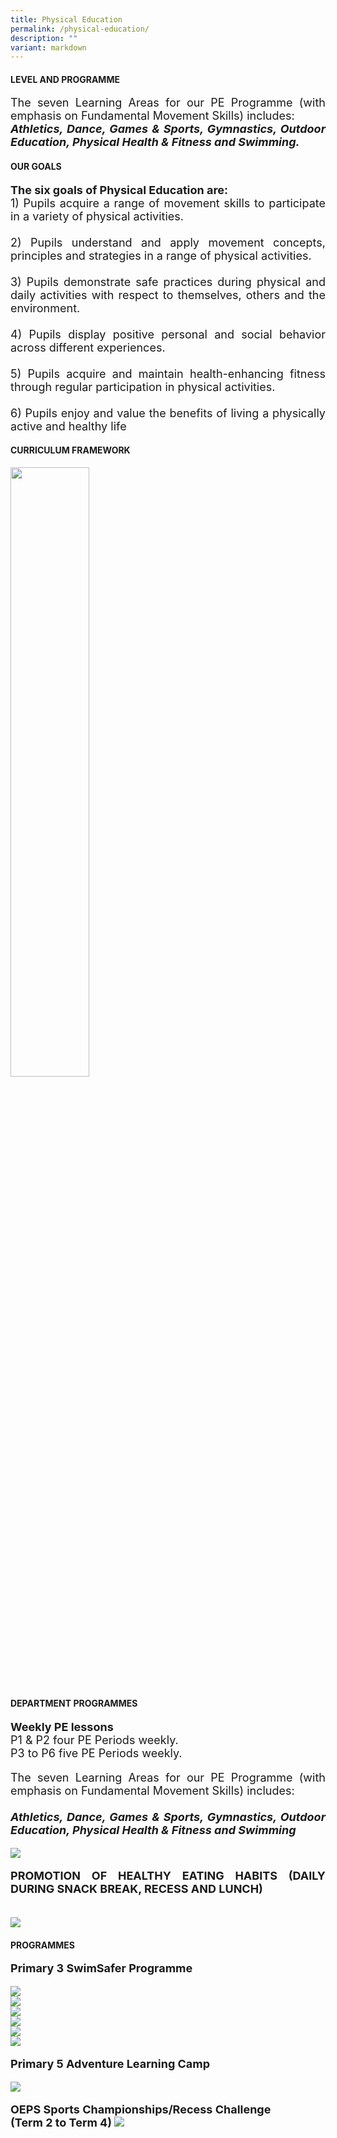 ```yaml
---
title: Physical Education
permalink: /physical-education/
description: ""
variant: markdown
---
```

<h4><strong>LEVEL AND PROGRAMME</strong></h4>
<p style="font-size:18px" align="justify">The seven Learning Areas for our PE Programme (with emphasis on Fundamental Movement Skills) includes:<br><b><i>Athletics, Dance, Games &amp; Sports, Gymnastics, Outdoor Education, Physical Health &amp; Fitness and Swimming.</i></b></p>


<h4><b>OUR GOALS</b></h4>
<p style="font-size:18px" align="justify"><strong>The six goals of Physical Education are:<br></strong>1) Pupils acquire a range of movement skills to participate in a variety of physical activities.<br><br>2) Pupils understand and apply movement concepts, principles and strategies in a range of physical activities.<br><br>3) Pupils demonstrate safe practices during physical and daily activities with respect to themselves, others and the environment.<br><br>4) Pupils display positive personal and social behavior across different experiences.<br><br>5) Pupils acquire and maintain health-enhancing fitness through regular participation in physical activities.<br><br> 6) Pupils enjoy and value the benefits of living a physically active and healthy life</p>
<h4><strong>CURRICULUM FRAMEWORK</strong></h4>
<img style="width: 50%;" src="/images/pe1.png">


<h4><strong>DEPARTMENT PROGRAMMES</strong></h4>

<p style="font-size:18px" align="justify"><strong>Weekly PE lessons<br></strong>P1 &amp; P2 four PE Periods weekly.<br>P3 to P6 five PE Periods weekly.</p>

<p style="font-size:18px" align="justify">The seven Learning Areas for our PE Programme (with emphasis on Fundamental Movement Skills) includes:<br><br><b><i>Athletics, Dance, Games &amp; Sports, Gymnastics, Outdoor Education, Physical Health &amp; Fitness and Swimming</i></b></p>

<img src="/images/pe2.png">

<p style="font-size:18px" align="justify"><strong>PROMOTION OF HEALTHY EATING HABITS (DAILY DURING SNACK BREAK, RECESS AND LUNCH)</strong></p><br>
<img src="/images/pe3.png">

<h4><strong>PROGRAMMES</strong></h4>

<p style="font-size:18px" align="justify"><b>Primary 3 SwimSafer Programme</b></p><b>
<img src="/images/pe4.jpg"><br>
<img src="/images/pe5.jpg"><br>
<img src="/images/pe6.jpg"><br>
<img src="/images/pe7.jpg"><br>
<img src="/images/pe8.jpg"><br>
<img src="/images/pe9.jpg">
	
<p style="font-size:18px" align="justify">Primary 5 Adventure Learning Camp</p>
<img src="/images/pe10.png">

<p style="font-size:18px" align="justify">OEPS Sports Championships/Recess Challenge <br>(Term 2 to Term 4)
<img src="/images/pe11.png"></p></b>
